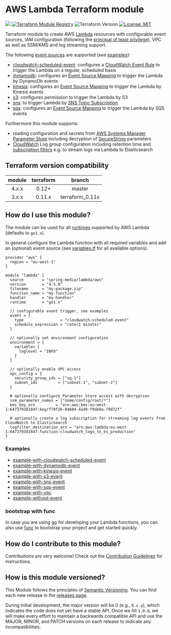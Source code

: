 # AWS Lambda Terraform module

![](https://github.com/spring-media/terraform-aws-lambda/workflows/Terraform%20CI/badge.svg) [![Terraform Module Registry](https://img.shields.io/badge/Terraform%20Module%20Registry-4.5.0-blue.svg)](https://registry.terraform.io/modules/spring-media/lambda/aws/4.5.0) ![Terraform Version](https://img.shields.io/badge/Terraform-0.12+-green.svg) [![License: MIT](https://img.shields.io/badge/License-MIT-yellow.svg)](https://opensource.org/licenses/MIT)

Terraform module to create AWS [Lambda](https://www.terraform.io/docs/providers/aws/r/lambda_function.html) resources with configurable event sources, IAM configuration (following the [principal of least privilege](https://en.wikipedia.org/wiki/Principle_of_least_privilege)), VPC as well as SSM/KMS and log streaming support.

The following [event sources](https://docs.aws.amazon.com/lambda/latest/dg/invoking-lambda-function.html) are supported (see [examples](#examples)):

- [cloudwatch-scheduled-event](https://github.com/spring-media/terraform-aws-lambda/tree/master/examples/example-with-cloudwatch-scheduled-event): configures a [CloudWatch Event Rule](https://www.terraform.io/docs/providers/aws/r/cloudwatch_event_rule.html) to trigger the Lambda on a regular, scheduled basis
- [dynamodb](https://github.com/spring-media/terraform-aws-lambda/tree/master/examples/example-with-dynamodb-event): configures an [Event Source Mapping](https://www.terraform.io/docs/providers/aws/r/lambda_event_source_mapping.html) to trigger the Lambda by DynamoDb events
- [kinesis](https://github.com/spring-media/terraform-aws-lambda/tree/master/examples/example-with-kinesis-event): configures an [Event Source Mapping](https://www.terraform.io/docs/providers/aws/r/lambda_event_source_mapping.html) to trigger the Lambda by Kinesis events
- [s3](https://github.com/spring-media/terraform-aws-lambda/tree/master/examples/example-with-s3-event): configures permission to trigger the Lambda by S3
- [sns](https://github.com/spring-media/terraform-aws-lambda/tree/master/examples/example-with-sns-event): to trigger Lambda by [SNS Topic Subscription](https://www.terraform.io/docs/providers/aws/r/sns_topic_subscription.html)
- [sqs](https://github.com/spring-media/terraform-aws-lambda/tree/master/examples/example-with-sqs-event): configures an [Event Source Mapping](https://www.terraform.io/docs/providers/aws/r/lambda_event_source_mapping.html) to trigger the Lambda by SQS events

Furthermore this module supports:

- reading configuration and secrets from [AWS Systems Manager Parameter Store](https://docs.aws.amazon.com/systems-manager/latest/userguide/systems-manager-paramstore.html) including decryption of [SecureString](https://docs.aws.amazon.com/kms/latest/developerguide/services-parameter-store.html) parameters
- [CloudWatch](https://docs.aws.amazon.com/AmazonCloudWatch/latest/logs/Working-with-log-groups-and-streams.html) Log group configuration including retention time and [subscription filters](https://docs.aws.amazon.com/AmazonCloudWatch/latest/logs/SubscriptionFilters.html) e.g. to stream logs via Lambda to Elasticsearch

## Terraform version compatibility

| module | terraform |     branch      |
| :----: | :-------: | :-------------: |
| 4.x.x  |  0.12+   |     master      |
| 3.x.x  |  0.11.x   | terraform_0.11x |

## How do I use this module?

The module can be used for all [runtimes](https://docs.aws.amazon.com/lambda/latest/dg/lambda-runtimes.html) supported by AWS Lambda (defaults to `go1.x`).

In general configure the Lambda function with all required variables and add an (optional) event source (see [variables.tf](https://github.com/spring-media/terraform-aws-lambda/blob/master/variables.tf) for all available options).

```
provider "aws" {
  region = "eu-west-1"
}

module "lambda" {
  source        = "spring-media/lambda/aws"
  version       = "4.5.0"
  filename      = "my-package.zip"
  function_name = "my-function"
  handler       = "my-handler"
  runtime       = "go1.x"

  // configurable event trigger, see examples
  event = {
    type                = "cloudwatch-scheduled-event"
    schedule_expression = "rate(1 minute)"
  }

  // optionally set environment configuration
  environment = {
    variables {
      loglevel = "INFO"
    }
  }

  // optionally enable VPC access
  vpc_config = {
    security_group_ids = ["sg-1"]
    subnet_ids         = ["subnet-1", "subnet-2"]
  }

  # optionally configure Parameter Store access with decryption
  ssm_parameter_names = ["some/config/root/*"]
  kms_key_arn         = "arn:aws:kms:eu-west-1:647379381847:key/f79f2b-04684-4ad9-f9de8a-79d72f"

  # optionally create a log subscription for streaming log events from CloudWatch to ElasticSearch
  logfilter_destination_arn = "arn:aws:lambda:eu-west-1:647379381847:function:cloudwatch_logs_to_es_production"
}
```

### Examples

- [example-with-cloudwatch-scheduled-event](https://github.com/spring-media/terraform-aws-lambda/tree/master/examples/example-with-cloudwatch-scheduled-event)
- [example-with-dynamodb-event](https://github.com/spring-media/terraform-aws-lambda/tree/master/examples/example-with-dynamodb-event)
- [example-with-kinesis-event](https://github.com/spring-media/terraform-aws-lambda/tree/master/examples/example-with-kinesis-event)
- [example-with-s3-event](https://github.com/spring-media/terraform-aws-lambda/tree/master/examples/example-with-s3-event)
- [example-with-sns-event](https://github.com/spring-media/terraform-aws-lambda/tree/master/examples/example-with-sns-event)
- [example-with-sqs-event](https://github.com/spring-media/terraform-aws-lambda/tree/master/examples/example-with-sqs-event)
- [example-with-vpc](https://github.com/spring-media/terraform-aws-lambda/tree/master/examples/example-with-vpc)
- [example-without-event](https://github.com/spring-media/terraform-aws-lambda/tree/master/examples/example-without-event)

### bootstrap with func

In case you are using [go](https://golang.org/) for developing your Lambda functions, you can also use [func](https://github.com/spring-media/func) to bootstrap your project and get started quickly.

## How do I contribute to this module?

Contributions are very welcome! Check out the [Contribution Guidelines](https://github.com/spring-media/terraform-aws-lambda/blob/master/CONTRIBUTING.md) for instructions.

## How is this module versioned?

This Module follows the principles of [Semantic Versioning](http://semver.org/). You can find each new release in the [releases page](../../releases).

During initial development, the major version will be 0 (e.g., `0.x.y`), which indicates the code does not yet have a
stable API. Once we hit `1.0.0`, we will make every effort to maintain a backwards compatible API and use the MAJOR,
MINOR, and PATCH versions on each release to indicate any incompatibilities.
